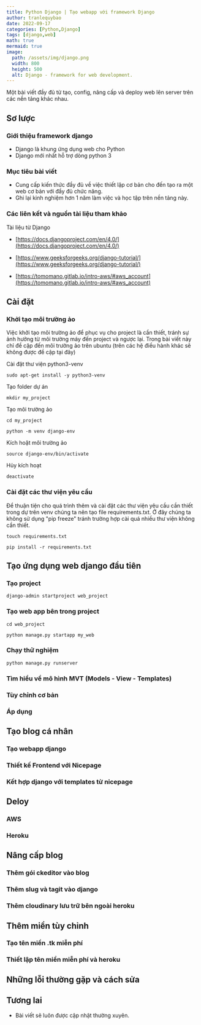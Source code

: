 ```yaml
---
title: Python Django | Tạo webapp với framework Django
author: tranlequybao
date: 2022-09-17
categories: [Python,Django]
tags: [django,web]
math: true
mermaid: true
image:
  path: /assets/img/django.png
  width: 800
  height: 500
  alt: Django - framework for web development.
---
```

Một bài viết đầy đủ từ tạo, config, nâng cấp và deploy web lên server trên các nền tảng khác nhau.

## Sơ lược 
### Giới thiệu framework django

  * Django là khung ứng dụng web cho Python 
  * Django mới nhất hỗ trợ dòng python 3
  
### Mục tiêu bài viết 

  * Cung cấp kiến thức đầy đủ về việc thiết lập cơ bản cho đến tạo ra một web cơ bản với đầy đủ chức năng.
  * Ghi lại kinh nghiệm hơn 1 năm làm việc và học tập trên nền tảng này.
  
### Các liên kết và nguồn tài liệu tham khảo

  Tài liệu từ Django
  
  * [https://docs.djangoproject.com/en/4.0/](https://docs.djangoproject.com/en/4.0/)
  
  * [https://www.geeksforgeeks.org/django-tutorial/](https://www.geeksforgeeks.org/django-tutorial/)
  
  * [https://tomomano.gitlab.io/intro-aws/#aws_account](https://tomomano.gitlab.io/intro-aws/#aws_account)
  
## Cài đặt
### Khởi tạo môi trường ảo

  Việc khởi tạo môi trường ảo để phục vụ cho project là cần thiết, tránh sự ảnh hưởng từ môi trường máy đến project và ngược lại.
  Trong bài viết này chỉ đề cập đến môi trường ảo trên ubuntu (trên các hệ điều hành khác sẽ không được đề cập tại đây)
  
  Cài đặt thư viện python3-venv
  ```shell
  sudo apt-get install -y python3-venv
  ```
  Tạo folder dự án
  ```shell
  mkdir my_project
  ```
  Tạo môi trường ảo
  ```shell
  cd my_project
  ```
  ```shell
  python -m venv django-env
  ```
  Kích hoặt môi trường ảo 
  ```shell
  source django-env/bin/activate 
  ```
  Hủy kích hoạt 
  ```shell
  deactivate 
  ```
### Cài đặt các thư viện yêu cầu 

  Để thuận tiện cho quá trình thêm và cài đặt các thư viện yêu cầu cần thiết trong dự trên venv chúng ta nên tạo file requirements.txt. Ở đây chúng ta    không sử dụng "pip freeze" tránh trường hợp cài quá nhiều thư viện không cần thiết.
  ```shell
  touch requirements.txt 
  ```
  ```shell
  pip install -r requirements.txt 
  ```
## Tạo ứng dụng web django đầu tiên
### Tạo project 
  ```shell
  django-admin startproject web_project
  ```
### Tạo web app bên trong project
  ```shell
  cd web_project
  ```
  ```shell
  python manage.py startapp my_web
  ```
  
### Chạy thử nghiệm
  ```shell
  python manage.py runserver
  ```
  
### Tìm hiểu về mô hình MVT (Models - View - Templates)
### Tùy chỉnh cơ bản 
### Áp dụng 
## Tạo blog cá nhân 
### Tạo webapp django 
### Thiết kế Frontend với Nicepage
### Kết hợp django với templates từ nicepage 
## Deloy 
### AWS 
### Heroku 
## Nâng cấp blog 
### Thêm gói ckeditor vào blog
### Thêm slug và tagit vào django 
### Thêm cloudinary lưu trữ bên ngoài heroku 
## Thêm miền tùy chỉnh  
### Tạo tên miền .tk miễn phí
### Thiết lập tên miền miễn phí và heroku 
## Những lỗi thường gặp và cách sửa
## Tương lai 
* Bài viết sẽ luôn được cập nhật thường xuyên.

